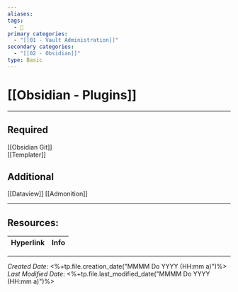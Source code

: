 ```yaml
---
aliases: 
tags:
  - 📝
primary categories:
  - "[[01 - Vault Administration]]"
secondary categories:
  - "[[02 - Obsidian]]"
type: Basic
---
```

# [[Obsidian - Plugins]]  
***
## Required
[[Obsidian Git]]  
[[Templater]]  

## Additional
[[Dataview]] 
[[Admonition]]  

___

## Resources:

| Hyperlink | Info |
| --------- | ---- |

[^1]: 

***

*Created Date*: <%+tp.file.creation_date("MMMM Do YYYY (HH:mm a)")%>  
*Last Modified Date*: <%+tp.file.last_modified_date("MMMM Do YYYY (HH:mm a)")%>
